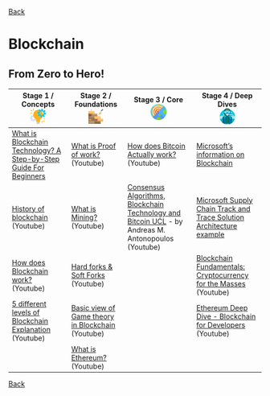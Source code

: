 [Back](/learn/README.md)

# Blockchain

## From Zero to Hero!

<table>
   <thead>
       <tr>
           <th style="text-align: center; vertical-align: middle;">Stage 1 / Concepts <br /><img src="/learn/data/learning-path-icon-stage1.png" /></th>
           <th style="text-align: center; vertical-align: middle;">Stage 2 / Foundations <br /><img src="/learn/data/learning-path-icon-stage2.png" /></th>
           <th style="text-align: center; vertical-align: middle;">Stage 3 / Core <br /><img src="/learn/data/learning-path-icon-stage3.png" /></th>
           <th style="text-align: center; vertical-align: middle;">Stage 4 / Deep Dives <br /><img src="/learn/data/learning-path-icon-stage4.png" /></th>
       </tr>
   </thead>

   <tbody>
       <tr>
           <td><a href="https://blockgeeks.com/guides/what-is-blockchain-technology/" target="_blank">What is Blockchain Technology? A Step-by-Step Guide For Beginners</a></td>
           <td><a href="https://www.youtube.com/watch?v=3EUAcxhuoU4" target="_blank">What is Proof of work?</a> (Youtube)</td>
           <td><a href="https://www.youtube.com/watch?v=bBC-nXj3Ng4" target="_blank">How does Bitcoin Actually work?</a> (Youtube)</td>
           <td><a href="https://azure.microsoft.com/en-gb/solutions/blockchain/" target="_blank">Microsoft’s information on Blockchain</a></td>
       </tr>
       <tr>
           <td><a href="https://www.youtube.com/watch?v=ZbHLNinXy9E" target="_blank">History of blockchain</a> (Youtube)</td>
           <td><a href="https://www.youtube.com/watch?v=2VtH-XAOjXw" target="_blank">What is Mining?</a> (Youtube)</td>
           <td><a href="https://www.youtube.com/watch?v=fw3WkySh_Ho" target="_blank">Consensus Algorithms, Blockchain Technology and Bitcoin UCL</a> - by Andreas M. Antonopoulos (Youtube)</td>
           <td><a href="https://azure.microsoft.com/en-gb/solutions/architecture/supply-chain-track-and-trace/" target="_blank">Microsoft Supply Chain Track and Trace Solution Architecture example</a></td>
       </tr>
       <tr>
           <td><a href="https://www.youtube.com/watch?v=3rL0OIXbMio" target="_blank">How does Blockchain work?</a> (Youtube)</td>
           <td><a href="https://www.youtube.com/watch?v=dwow5hB3CNE" target="_blank">Hard forks & Soft Forks</a> (Youtube)</td>
           <td></td>
           <td><a href="https://www.youtube.com/watch?v=nSojZrZSVGA" target="_blank">Blockchain Fundamentals: Cryptocurrency for the Masses</a> (Youtube)</td>
       </tr>
       <tr>
           <td><a href="https://www.youtube.com/watch?v=hYip_Vuv8J0" target="_blank">5 different levels of Blockchain Explanation</a> (Youtube)</td>
           <td><a href="https://www.youtube.com/watch?v=uFlJ6OEJ1Qs" target="_blank">Basic view of Game theory in Blockchain</a> (Youtube)</td>
           <td></td>
           <td><a href="https://www.youtube.com/watch?v=0s23w5GUAeU" target="_blank">Ethereum Deep Dive - Blockchain for Developers</a> (Youtube)</td>
       </tr>
       <tr>
           <td></td>
           <td><a href="https://www.youtube.com/watch?v=unhpWpdfAgU" target="_blank">What is Ethereum?</a> (Youtube)</td>
           <td></td>
           <td></td>
       </tr>      
   </tbody>
</table>

[Back](/learn/README.md)